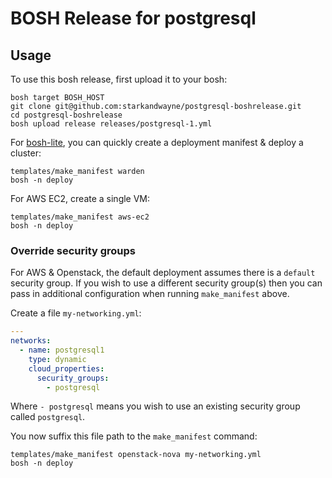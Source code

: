 # BOSH Release for postgresql

## Usage

To use this bosh release, first upload it to your bosh:

```
bosh target BOSH_HOST
git clone git@github.com:starkandwayne/postgresql-boshrelease.git
cd postgresql-boshrelease
bosh upload release releases/postgresql-1.yml
```

For [bosh-lite](https://github.com/cloudfoundry/bosh-lite), you can quickly create a deployment manifest & deploy a cluster:

```
templates/make_manifest warden
bosh -n deploy
```

For AWS EC2, create a single VM:

```
templates/make_manifest aws-ec2
bosh -n deploy
```

### Override security groups

For AWS & Openstack, the default deployment assumes there is a `default` security group. If you wish to use a different security group(s) then you can pass in additional configuration when running `make_manifest` above.

Create a file `my-networking.yml`:

``` yaml
---
networks:
  - name: postgresql1
    type: dynamic
    cloud_properties:
      security_groups:
        - postgresql
```

Where `- postgresql` means you wish to use an existing security group called `postgresql`.

You now suffix this file path to the `make_manifest` command:

```
templates/make_manifest openstack-nova my-networking.yml
bosh -n deploy
```
